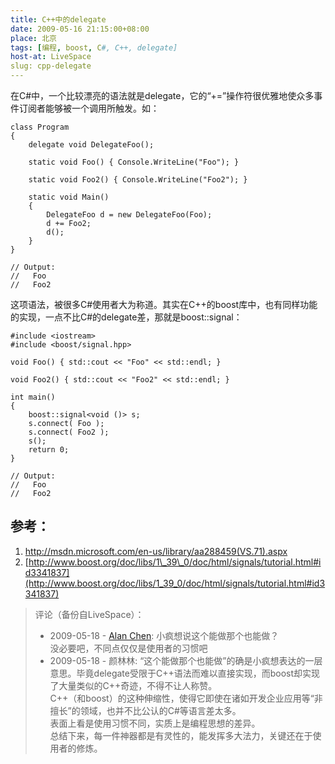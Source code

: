 ```yaml
---
title: C++中的delegate
date: 2009-05-16 21:15:00+08:00
place: 北京
tags: [编程, boost, C#, C++, delegate]
host-at: LiveSpace
slug: cpp-delegate
---
```

在C#中，一个比较漂亮的语法就是delegate，它的“+=”操作符很优雅地使众多事件订阅者能够被一个调用所触发。如：

    class Program
    {
        delegate void DelegateFoo();
    
        static void Foo() { Console.WriteLine("Foo"); }
    
        static void Foo2() { Console.WriteLine("Foo2"); }
    
        static void Main()
        {
            DelegateFoo d = new DelegateFoo(Foo);
            d += Foo2;
            d();
        }
    }
    
    // Output:
    //   Foo
    //   Foo2

这项语法，被很多C#使用者大为称道。其实在C++的boost库中，也有同样功能的实现，一点不比C#的delegate差，那就是boost::signal：

    #include <iostream>
    #include <boost/signal.hpp>
    
    void Foo() { std::cout << "Foo" << std::endl; }
    
    void Foo2() { std::cout << "Foo2" << std::endl; }
    
    int main()
    {
        boost::signal<void ()> s;
        s.connect( Foo );
        s.connect( Foo2 );
        s();
        return 0;
    }
    
    // Output:
    //   Foo
    //   Foo2

## 参考：

1. <http://msdn.microsoft.com/en-us/library/aa288459(VS.71).aspx>
2. [http://www.boost.org/doc/libs/1\_39\_0/doc/html/signals/tutorial.html#id3341837](http://www.boost.org/doc/libs/1_39_0/doc/html/signals/tutorial.html#id3341837)

> 评论（备份自LiveSpace）：
> 
> * 2009-05-18 - [Alan Chen](http://cid-bc50ca5b7024dc31.profile.live.com/): 小疯想说这个能做那个也能做？<br>没必要吧，不同点仅仅是使用者的习惯吧
> * 2009-05-18 - 颜林林: “这个能做那个也能做”的确是小疯想表达的一层意思。毕竟delegate受限于C++语法而难以直接实现，而boost却实现了大量类似的C++奇迹，不得不让人称赞。<br>
> C++（和boost）的这种伸缩性，使得它即使在诸如开发企业应用等“非擅长”的领域，也并不比公认的C#等语言差太多。<br>
> 表面上看是使用习惯不同，实质上是编程思想的差异。<br>
> 总结下来，每一件神器都是有灵性的，能发挥多大法力，关键还在于使用者的修炼。
